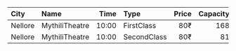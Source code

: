 | City    | Name           |  Time | Type        | Price | Capacity | Booked |
| :------ | :------------- | ----: | :---------- | ----: | -------: | -----: |
| Nellore | MythiliTheatre | 10:00 | FirstClass  |   80₹ |      168 |     48 |
| Nellore | MythiliTheatre | 10:00 | SecondClass |   80₹ |       81 |      0 |